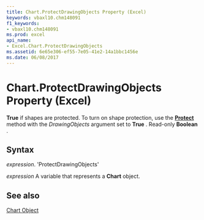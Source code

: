 ```yaml
---
title: Chart.ProtectDrawingObjects Property (Excel)
keywords: vbaxl10.chm148091
f1_keywords:
- vbaxl10.chm148091
ms.prod: excel
api_name:
- Excel.Chart.ProtectDrawingObjects
ms.assetid: 6e65e306-ef55-7e05-41e2-14a1bbc1456e
ms.date: 06/08/2017
---
```



# Chart.ProtectDrawingObjects Property (Excel)

 **True** if shapes are protected. To turn on shape protection, use the **[Protect](Excel.Chart.Protect.md)** method with the _DrawingObjects_ argument set to **True** . Read-only **Boolean** .


## Syntax

 _expression_. 'ProtectDrawingObjects'

 _expression_ A variable that represents a **Chart** object.


## See also


[Chart Object](Excel.Chart(object).md)

